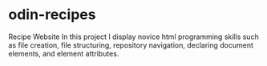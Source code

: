 # odin-recipes
Recipe Website
In this project I display novice html programming skills
such as file creation, file structuring, 
repository navigation, declaring document elements, and element
attributes.
